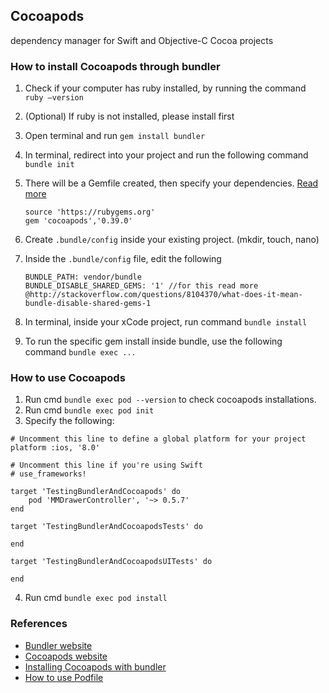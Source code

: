 ## Cocoapods
dependency manager for Swift and Objective-C Cocoa projects

### How to install Cocoapods through bundler
1. Check if your computer has ruby installed, by running the command `ruby —version`
2. (Optional) If ruby is not installed, please install first
3. Open terminal and run `gem install bundler`
4. In terminal, redirect into your project and run the following command `bundle init`
5. There will be a Gemfile created, then specify your dependencies. [Read more](http://bundler.io/)
	
	```
	source 'https://rubygems.org'
	gem 'cocoapods','0.39.0'
	```

6. Create `.bundle/config` inside your existing project. (mkdir, touch, nano)
7. Inside the `.bundle/config` file, edit the following

	```
	BUNDLE_PATH: vendor/bundle
	BUNDLE_DISABLE_SHARED_GEMS: '1' //for this read more @http://stackoverflow.com/questions/8104370/what-does-it-mean-bundle-disable-shared-gems-1
	```

8. In terminal, inside your xCode project, run command `bundle install`
9. To run the specific gem install inside bundle, use the following command `bundle exec ...`

### How to use Cocoapods
1. Run cmd `bundle exec pod --version` to check cocoapods installations. 
2. Run cmd `bundle exec pod init`
3. Specify the following: 

```
# Uncomment this line to define a global platform for your project
platform :ios, '8.0'

# Uncomment this line if you're using Swift
# use_frameworks!

target 'TestingBundlerAndCocoapods' do
	pod 'MMDrawerController', '~> 0.5.7'
end

target 'TestingBundlerAndCocoapodsTests' do

end

target 'TestingBundlerAndCocoapodsUITests' do

end
```

4. Run cmd `bundle exec pod install`

### References
* [Bundler website](http://bundler.io/)
* [Cocoapods website](https://cocoapods.org/app)
* [Installing Cocoapods with bundler](https://guides.cocoapods.org/using/a-gemfile.html)
* [How to use Podfile](https://guides.cocoapods.org/using/the-podfile.html)

